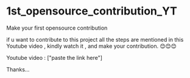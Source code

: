 # 1st_opensource_contribution_YT
Make your first opensource contribution

if u want to contribute to this project all the steps are mentioned in this Youtube video ,
kindly watch it , and make your contribution. 😊😊😊

Youtube video : ["paste the link here"]

Thanks...